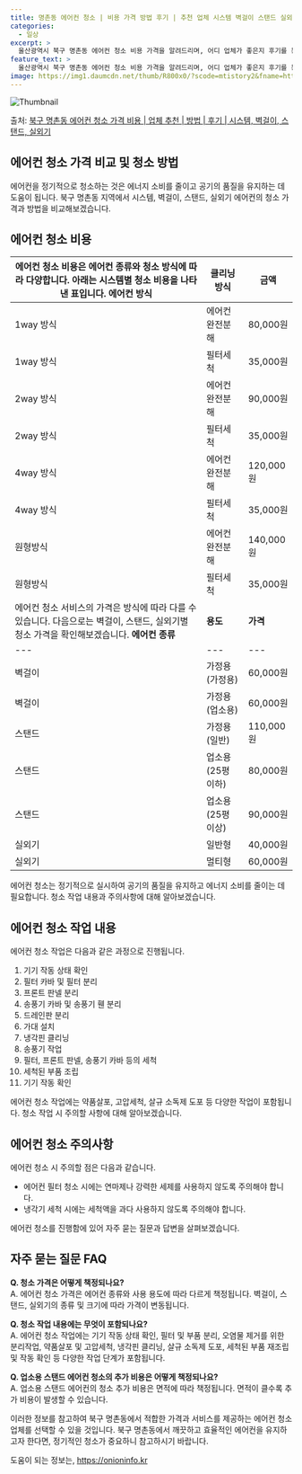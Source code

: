 ```yaml
---
title: 명촌동 에어컨 청소 | 비용 가격 방법 후기 | 추천 업체 시스템 벽걸이 스탠드 실외기
categories:
  - 일상
excerpt: >
  울산광역시 북구 명촌동 에어컨 청소 비용 가격을 알려드리며, 어디 업체가 좋은지 후기를 통해 알아보겠습니다. 현재 글에서는 시스템, 벽걸이, 스탠드, 실외기 각각에 대해 청소 비용이 나와 있으니 참고하시면 되겠습니다. 에어컨 분해 청소 방법 보기 👈 클릭셀프 에어컨 청소 방법 보기👈 클릭북구 명촌동 에어컨 청소 비용시스템에어컨 방식클리닝방식금액1way 방식에어컨 완전분해80,000원1way 방식에어컨 필터세척35,000원2way 방식에어컨 완전분해90,000원2way 방식에어컨 필터세척35,000원4way 방식에어컨 완전분해120,000원4way 방식에어컨 필터세척35,000원원형방식에어컨 완전분해140,000원원형방식에어컨 필터세척35,000원에어컨 청소 견적 샘플 보기 👈 클릭에어컨 냄새의 원인에어컨..
feature_text: >
  울산광역시 북구 명촌동 에어컨 청소 비용 가격을 알려드리며, 어디 업체가 좋은지 후기를 통해 알아보겠습니다. 현재 글에서는 시스템, 벽걸이, 스탠드, 실외기 각각에 대해 청소 비용이 나와 있으니 참고하시면 되겠습니다. 에어컨 분해 청소 방법 보기 👈 클릭셀프 에어컨 청소 방법 보기👈 클릭북구 명촌동 에어컨 청소 비용시스템에어컨 방식클리닝방식금액1way 방식에어컨 완전분해80,000원1way 방식에어컨 필터세척35,000원2way 방식에어컨 완전분해90,000원2way 방식에어컨 필터세척35,000원4way 방식에어컨 완전분해120,000원4way 방식에어컨 필터세척35,000원원형방식에어컨 완전분해140,000원원형방식에어컨 필터세척35,000원에어컨 청소 견적 샘플 보기 👈 클릭에어컨 냄새의 원인에어컨..
image: https://img1.daumcdn.net/thumb/R800x0/?scode=mtistory2&fname=https%3A%2F%2Fblog.kakaocdn.net%2Fdn%2Fcn4tVD%2FbtsHu8iX5Ml%2FcNTcVE1le2f91X0LwL9t3K%2Fimg.webp
---
```


![Thumbnail](https://img1.daumcdn.net/thumb/R800x0/?scode=mtistory2&fname=https%3A%2F%2Fblog.kakaocdn.net%2Fdn%2Fcn4tVD%2FbtsHu8iX5Ml%2FcNTcVE1le2f91X0LwL9t3K%2Fimg.webp)

<p>출처: <a href="https://onioninfo.kr/entry/%EB%B6%81%EA%B5%AC-%EB%AA%85%EC%B4%8C%EB%8F%99-%EC%97%90%EC%96%B4%EC%BB%A8-%EC%B2%AD%EC%86%8C-%EA%B0%80%EA%B2%A9-%EB%B9%84%EC%9A%A9-%EC%97%85%EC%B2%B4-%EC%B6%94%EC%B2%9C-%EB%B0%A9%EB%B2%95-%ED%9B%84%EA%B8%B0-%EC%8B%9C%EC%8A%A4%ED%85%9C-%EB%B2%BD%EA%B1%B8%EC%9D%B4-%EC%8A%A4%ED%83%A0%EB%93%9C-%EC%8B%A4%EC%99%B8%EA%B8%B0" rel="dofollow">북구 명촌동 에어컨 청소 가격 비용 | 업체 추천 | 방법 | 후기 | 시스템, 벽걸이, 스탠드, 실외기</a> </p>

## 에어컨 청소 가격 비교 및 청소 방법

에어컨을 정기적으로 청소하는 것은 에너지 소비를 줄이고 공기의 품질을 유지하는 데 도움이 됩니다. 북구 명촌동 지역에서 시스템, 벽걸이,
스탠드, 실외기 에어컨의 청소 가격과 방법을 비교해보겠습니다.

## **에어컨 청소 비용**

에어컨 청소 비용은 에어컨 종류와 청소 방식에 따라 다양합니다. 아래는 시스템별 청소 비용을 나타낸 표입니다.  **에어컨 방식** | **클리닝 방식** | **금액**  
---|---|---  
1way 방식 | 에어컨 완전분해 | 80,000원  
1way 방식 | 필터세척 | 35,000원  
2way 방식 | 에어컨 완전분해 | 90,000원  
2way 방식 | 필터세척 | 35,000원  
4way 방식 | 에어컨 완전분해 | 120,000원  
4way 방식 | 필터세척 | 35,000원  
원형방식 | 에어컨 완전분해 | 140,000원  
원형방식 | 필터세척 | 35,000원  
에어컨 청소 서비스의 가격은 방식에 따라 다를 수 있습니다. 다음으로는 벽걸이, 스탠드, 실외기별 청소 가격을 확인해보겠습니다.  **에어컨 종류** | **용도** | **가격**  
---|---|---  
벽걸이 | 가정용(가정용) | 60,000원  
벽걸이 | 가정용(업소용) | 60,000원  
스탠드 | 가정용(일반) | 110,000원  
스탠드 | 업소용(25평 이하) | 80,000원  
스탠드 | 업소용(25평 이상) | 90,000원  
실외기 | 일반형 | 40,000원  
실외기 | 멀티형 | 60,000원  
에어컨 청소는 정기적으로 실시하여 공기의 품질을 유지하고 에너지 소비를 줄이는 데 필요합니다. 청소 작업 내용과 주의사항에 대해
알아보겠습니다.

## **에어컨 청소 작업 내용**

에어컨 청소 작업은 다음과 같은 과정으로 진행됩니다.

  1. 기기 작동 상태 확인
  2. 필터 카바 및 필터 분리
  3. 프론트 판넬 분리
  4. 송풍기 카바 및 송풍기 휀 분리
  5. 드레인판 분리
  6. 가대 설치
  7. 냉각핀 클리닝
  8. 송풍기 작업
  9. 필터, 프론트 판넬, 송풍기 카바 등의 세척
  10. 세척된 부품 조립
  11. 기기 작동 확인

에어컨 청소 작업에는 약품살포, 고압세척, 살규 소독제 도포 등 다양한 작업이 포함됩니다. 청소 작업 시 주의할 사항에 대해 알아보겠습니다.

## **에어컨 청소 주의사항**

에어컨 청소 시 주의할 점은 다음과 같습니다.

  * 에어컨 필터 청소 시에는 연마제나 강력한 세제를 사용하지 않도록 주의해야 합니다.
  * 냉각기 세척 시에는 세척액을 과다 사용하지 않도록 주의해야 합니다.

에어컨 청소를 진행함에 있어 자주 묻는 질문과 답변을 살펴보겠습니다.

## **자주 묻는 질문 FAQ**

**Q. 청소 가격은 어떻게 책정되나요?**  
A. 에어컨 청소 가격은 에어컨 종류와 사용 용도에 따라 다르게 책정됩니다. 벽걸이, 스탠드, 실외기의 종류 및 크기에 따라 가격이
변동됩니다.

**Q. 청소 작업 내용에는 무엇이 포함되나요?**  
A. 에어컨 청소 작업에는 기기 작동 상태 확인, 필터 및 부품 분리, 오염물 제거를 위한 분리작업, 약품살포 및 고압세척, 냉각핀 클리닝,
살규 소독제 도포, 세척된 부품 재조립 및 작동 확인 등 다양한 작업 단계가 포함됩니다.

**Q. 업소용 스탠드 에어컨 청소의 추가 비용은 어떻게 책정되나요?**  
A. 업소용 스탠드 에어컨의 청소 추가 비용은 면적에 따라 책정됩니다. 면적이 클수록 추가 비용이 발생할 수 있습니다.

이러한 정보를 참고하여 북구 명촌동에서 적합한 가격과 서비스를 제공하는 에어컨 청소 업체를 선택할 수 있을 것입니다. 북구 명촌동에서
깨끗하고 효율적인 에어컨을 유지하고자 한다면, 정기적인 청소가 중요하니 참고하시기 바랍니다.

 

도움이 되는 정보는, <a href="https://onioninfo.kr" rel="dofollow">https://onioninfo.kr</a>


